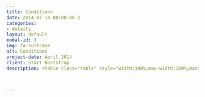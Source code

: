 ```yaml
---
title: Conditions
date: 2014-07-14 00:00:00 Z
categories:
- details
layout: default
modal-id: 3
img: fa-suitcase
alt: Conditions
project-date: April 2014
client: Start Bootstrap
description: <table class="table" style="width:100%;max-width:100%;margin-left:0%;vertical-align:top !important"><thead style="border-bottom:1px solid black !important"><tr><th style="vertical-align:top !important"><p>Participant’s category</p></th><th style="vertical-align:top !important" width="23%"><p>Early bird registration<br></p><span>(payment should be provided before January 31,2021)</span></th><th width="23%" style="vertical-align:top !important"><p>Regular registration<br></p><span>(payment should be provided before May 31,2021)</span></th><th width="27%" style="vertical-align:top !important"><p>Special price for the EUSP members<br></p><span>(payment should be provided before May 31,2021)</span></th></tr></thead><tbody><tr><td ><p>Full program <br>(3 ECTS)</p></td><td><p>1600 $</p></td><td ><p>1800 $</p></td><td ><p>1500 $</p></td></tr><tr><td ><p>Short program <br>(1 ECTS)</p></td><td><p>250 $</p></td><td ><p>300 $</p></td><td ><p>100 $</p></td></tr></tbody></table><p>&nbsp;</p><p><strong><sup>&nbsp;</sup></strong></p><p style="text-align:justify"><strong><sup>1 </sup></strong>EUSP – Eurasian Soil Partnership, involving Armenia, Azerbaijan, Belarus, Georgia, Kazakhstan, Kyrgyzstan, Moldova, Russian Federation, Tajikistan, Turkey, Turkmenistan, Ukraine and&nbsp;Uzbekistan (http://www.fao.org/global-soil-partnership/regional-partnerships/europe/eurasia/en/)</p><p>Two formats of participation</p><ul><ol><p>Full Program</p><ul><ol>5 days of intensive lectures, seminars and practical exercises in RUDN University in Moscow</ol><ol>16-days field tour from Teriberka (69N; 35E) to Abrau-Durso (44N; 37E)</ol><ol>3 ECTS Certificate, recognized by educational programs worldwide</ol><ol>Participation fees will cover accommodation, two meals per day, travelling inside Russia and all materials necessary for courses.</ol></ul></ol><ol><p>Short Program</p><ul><ol>5 days of intensive lectures, seminars and practical exercises in RUDN University in Moscow</ol><ol>1 ECTS Certificate, recognized by educational programs worldwide</ol><ol>Participation fees will cover a one-day excursion, two meals per day, all materials necessary for courses</ol><ol>Participation fees do not include accommodation.</ol></ul></ol></ul><p>All of the foreign participants will also receive visa support and any other assistance with organization of their trip to Moscow.</p>



---
```


